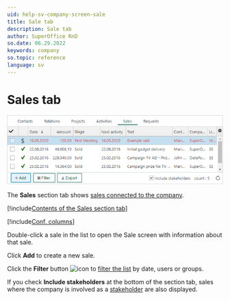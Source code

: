 ```yaml
---
uid: help-sv-company-screen-sale
title: Sale tab
description: Sale tab
author: SuperOffice RnD
so.date: 06.29.2022
keywords: company
so.topic: reference
language: sv
---
```


# Sales tab

![Sales tab -screenshot][img1]

The **Sales** section tab shows [sales connected to the company][2].

[!include[Contents of the Sales section tab](../../../learn/includes/sales-tab.md)]

[!include[Conf. columns](../../../learn/includes/tip-configure-columns.md)]

Double-click a sale in the list to open the Sale screen with information about that sale.

Click **Add** to create a new sale.

Click the **Filter** button ![icon][img2] to [filter the list][4] by date, users or groups.

If you check **Include stakeholders** at the bottom of the section tab, sales where the company is involved as a [stakeholder][3] are also displayed.

<!-- Referenced links -->
[2]: ../../../sale/learn/index.md
[3]: ../../../sale/learn/stakeholders/index.md
[4]: ../../../learn/section-tabs/filter.md

<!-- Referenced images -->
[img1]: media/sale-detail.bmp
[img2]: ../../../../../common/icons/filter-icon.png

